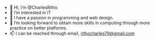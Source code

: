 - 👋 Hi, I’m @CharlesRitho
- 👀 I’m interested in IT
- 🌱 I have a passion in programming and web design.
- 💞️ I’m looking forward to obtain more skills in computing through more practice on better platforms.
- 📫 I can be reached through email, rithocharles79@gmail.com

<!---
CharlesRitho/CharlesRitho is a ✨ special ✨ repository because its `README.md` (this file) appears on your GitHub profile.
You can click the Preview link to take a look at your changes.
--->
